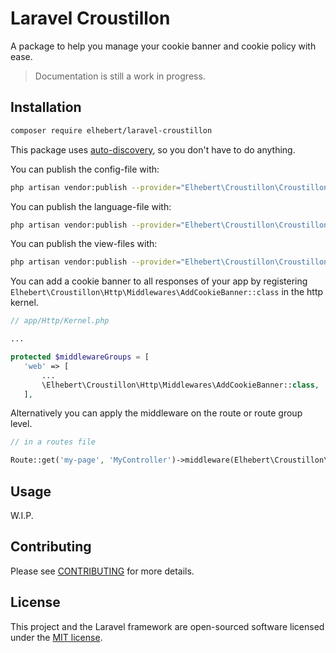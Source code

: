 # Laravel Croustillon

A package to help you manage your cookie banner and cookie policy with ease.

> Documentation is still a work in progress.

## Installation

```bash
composer require elhebert/laravel-croustillon
```

This package uses [auto-discovery](https://laravel.com/docs/packages#package-discovery), so you don't have to do anything.

You can publish the config-file with:

```bash
php artisan vendor:publish --provider="Elhebert\Croustillon\CroustillonServiceProvider" --tag="croustillon-config"
```

You can publish the language-file with:

```bash
php artisan vendor:publish --provider="Elhebert\Croustillon\CroustillonServiceProvider" --tag="croustillon-translations"
```

You can publish the view-files with:

```bash
php artisan vendor:publish --provider="Elhebert\Croustillon\CroustillonServiceProvider" --tag="croustillon-views"
```

You can add a cookie banner to all responses of your app by registering `Elhebert\Croustillon\Http\Middlewares\AddCookieBanner::class` in the http kernel.
```php
// app/Http/Kernel.php

...

protected $middlewareGroups = [
   'web' => [
       ...
       \Elhebert\Croustillon\Http\Middlewares\AddCookieBanner::class,
   ],
```

Alternatively you can apply the middleware on the route or route group level.

```php
// in a routes file

Route::get('my-page', 'MyController')->middleware(Elhebert\Croustillon\Http\Middlewares\AddCookieBanner::class);
```

## Usage

W.I.P.

## Contributing

Please see [CONTRIBUTING](CONTRIBUTING.md) for more details.

## License

This project and the Laravel framework are open-sourced software licensed under the [MIT license](http://opensource.org/licenses/MIT).
